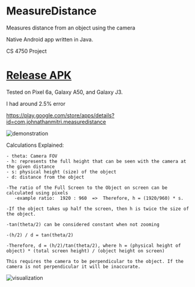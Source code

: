 # MeasureDistance
Measures distance from an object using the camera

Native Android app written in Java.

CS 4750 Project
# [Release APK](https://github.com/johnathanmitri/MeasureDistance/releases/latest)

Tested on Pixel 6a, Galaxy A50, and Galaxy J3.

I had around 2.5% error

https://play.google.com/store/apps/details?id=com.johnathanmitri.measuredistance

![demonstration](https://user-images.githubusercontent.com/28831749/213052375-149ec79d-8157-4062-b801-f5f6791f47b2.png)

Calculations Explained:

    - theta: Camera FOV
    - h: represents the full height that can be seen with the camera at the given distance
    - s: physical height (size) of the object
    - d: distance from the object

    -The ratio of the Full Screen to the Object on screen can be calculated using pixels
       -example ratio:  1920 : 960  =>  Therefore, h = (1920/960) * s.

    -If the object takes up half the screen, then h is twice the size of the object.

    -tan(theta/2) can be considered constant when not zooming

    -(h/2) / d = tan(theta/2)

    -Therefore, d = (h/2)/tan(theta/2), where h = (physical height of object) * (total screen height) / (object height on screen)

    This requires the camera to be perpendicular to the object. If the camera is not perpendicular it will be inaccurate.
    
![visualization](https://user-images.githubusercontent.com/28831749/213051167-187f4a8c-e756-4f16-87a3-c8824c383a78.png)
